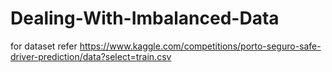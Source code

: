# Dealing-With-Imbalanced-Data
for dataset refer https://www.kaggle.com/competitions/porto-seguro-safe-driver-prediction/data?select=train.csv
